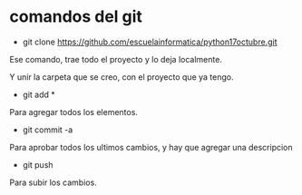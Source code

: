 # comandos del git

* git clone https://github.com/escuelainformatica/python17octubre.git

Ese comando, trae todo el proyecto y lo deja localmente.

Y unir la carpeta que se creo, con el proyecto que ya tengo.

* git add *

Para agregar todos los elementos.

* git commit -a

Para aprobar todos los ultimos cambios, y hay que agregar una descripcion

* git push

Para subir los cambios.
